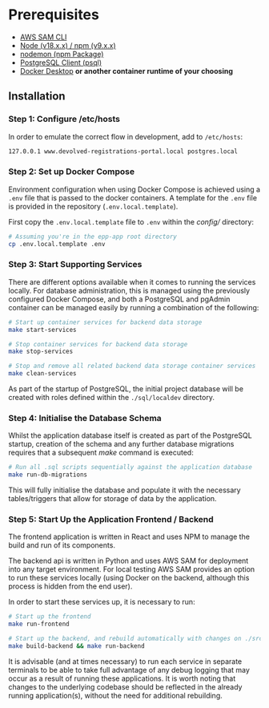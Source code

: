# Prerequisites
* [AWS SAM CLI](https://docs.aws.amazon.com/serverless-application-model/latest/developerguide/install-sam-cli.html)
* [Node (v18.x.x) / npm (v9.x.x)](https://docs.npmjs.com/downloading-and-installing-node-js-and-npm)
* [nodemon (npm Package)](https://www.npmjs.com/package//nodemon)
* [PostgreSQL Client (psql)](https://www.postgresql.org/download/)
* [Docker Desktop](https://www.docker.com/get-started/) **or another container runtime of your choosing**

## Installation

### Step 1: Configure /etc/hosts

In order to emulate the correct flow in development, add to `/etc/hosts`:

```sh
127.0.0.1 www.devolved-registrations-portal.local postgres.local
```

### Step 2: Set up Docker Compose

Environment configuration when using Docker Compose is achieved using a `.env`
file that is passed to the docker containers. A template for the `.env` file is
provided in the repository (`.env.local.template`).

First copy the `.env.local.template` file to `.env` within the _config/_ 
directory:

```sh
# Assuming you're in the epp-app root directory
cp .env.local.template .env
```

### Step 3: Start Supporting Services

There are different options available when it comes to running the services 
locally. For database administration, this is managed using the previously 
configured Docker Compose, and both a PostgreSQL and pgAdmin container can 
be managed easily by running a combination of the following:

```sh
# Start up container services for backend data storage
make start-services

# Stop container services for backend data storage
make stop-services

# Stop and remove all related backend data storage container services
make clean-services
```

As part of the startup of PostgreSQL, the initial project database will be created 
with roles defined within the `./sql/localdev` directory.

### Step 4: Initialise the Database Schema

Whilst the application database itself is created as part of the PostgreSQL
startup, creation of the schema and any further database migrations requires
that a subsequent _make_ command is executed:

```sh
# Run all .sql scripts sequentially against the application database
make run-db-migrations
```

This will fully initialise the database and populate it with the necessary
tables/triggers that allow for storage of data by the application.


### Step 5: Start Up the Application Frontend / Backend

The frontend application is written in React and uses NPM to manage the 
build and run of its components.

The backend api is written in Python and uses AWS SAM for deployment into 
any target environment. For local testing AWS SAM provides an option to run
these services locally (using Docker on the backend, although this process
is hidden from the end user). 

In order to start these services up, it is necessary to run:

```sh
# Start up the frontend
make run-frontend

# Start up the backend, and rebuild automatically with changes on ./src
make build-backend && make run-backend
```

It is advisable (and at times necessary) to run each service in separate 
terminals to be able to take full advantage of any debug logging that may
occur as a result of running these applications. It is worth noting that 
changes to the underlying codebase should be reflected in the already
running application(s), without the need for additional rebuilding.
